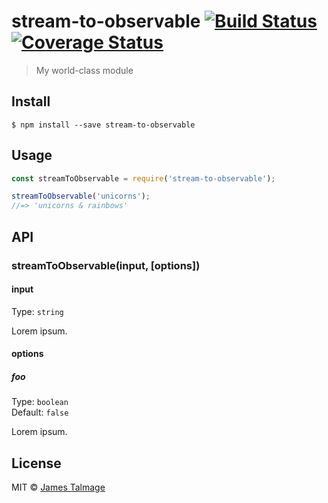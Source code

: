 # stream-to-observable [![Build Status](https://travis-ci.org/jamestalmage/stream-to-observable.svg?branch=master)](https://travis-ci.org/jamestalmage/stream-to-observable) [![Coverage Status](https://coveralls.io/repos/github/jamestalmage/stream-to-observable/badge.svg?branch=master)](https://coveralls.io/github/jamestalmage/stream-to-observable?branch=master)

> My world-class module


## Install

```
$ npm install --save stream-to-observable
```


## Usage

```js
const streamToObservable = require('stream-to-observable');

streamToObservable('unicorns');
//=> 'unicorns & rainbows'
```


## API

### streamToObservable(input, [options])

#### input

Type: `string`

Lorem ipsum.

#### options

##### foo

Type: `boolean`<br>
Default: `false`

Lorem ipsum.


## License

MIT © [James Talmage](http://github.com/jamestalmage)
